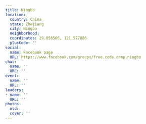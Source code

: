 ```yaml
---
title: Ningbo
location:
  country: China
  state: Zhejiang
  city: Ningbo
  neighborhood: 
  coordinates: 29.856506, 121.577886
  plusCode: ''
social:
  name: Facebook page
  URL: https://www.facebook.com/groups/free.code.camp.ningbo
chat:
  name: ''
  URL: ''
event:
  name: ''
  URL: ''
leaders:
- name: ''
  URL: ''
photos:
  old: 
  cover: ''
---
```

